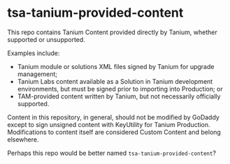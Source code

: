 # tsa-tanium-provided-content
This repo contains Tanium Content provided directly by Tanium, whether supported or unsupported.

Examples include:
* Tanium module or solutions XML files signed by Tanium for upgrade management;
* Tanium Labs content available as a Solution in Tanium development environments, but must be signed prior to importing into Production; or
* TAM-provided content written by Tanium, but not necessarily officially supported.

Content in this repository, in general, should not be modified by GoDaddy except to sign unsigned content with KeyUtility for Tanium Production. Modifications to content itself are considered Custom Content and belong elsewhere.

Perhaps this repo would be better named `tsa-tanium-provided-content`?
